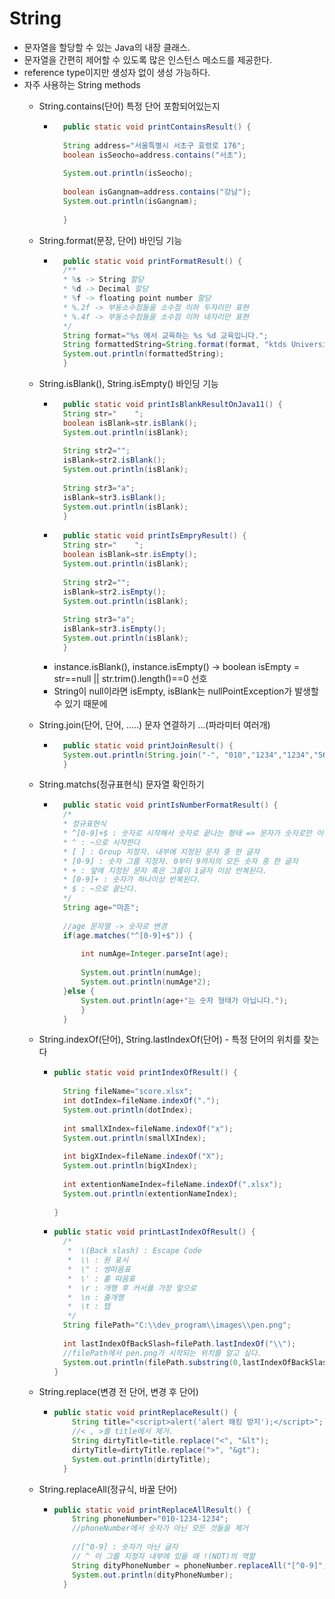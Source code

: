 # String
- 문자열을 할당할 수 있는 Java의 내장 클래스.
- 문자열을 간편히 제어할 수 있도록 많은 인스턴스 메소드를 제공한다.
- reference type이지만 생성자 없이 생성 가능하다.
- 자주 사용하는 String methods
	- String.contains(단어) 특정 단어 포함되어있는지 
		- ```java
			public static void printContainsResult() {
		
			String address="서울특별시 서초구 효령로 176";
			boolean isSeocho=address.contains("서초");
		
			System.out.println(isSeocho);
		
			boolean isGangnam=address.contains("강남");
			System.out.println(isGangnam);
		
			}
			```
	- String.format(문장, 단어) 바인딩 기능
		- ```java
			public static void printFormatResult() {
			/**
			* %s -> String 할당
		 	* %d -> Decimal 할당
		 	* %f -> floating point number 할당
		 	* %.2f -> 부동소수점들을 소수점 이하 두자리만 표현
			* %.4f -> 부동소수점들을 소수점 이하 네자리만 표현
		 	*/
			String format="%s 에서 교육하는 %s %d 교육입니다.";
			String formattedString=String.format(format, "ktds University","Java",22);
			System.out.println(formattedString);
			}
			```
	- String.isBlank(), String.isEmpty() 바인딩 기능
		- ```java
			public static void printIsBlankResultOnJava11() {
			String str="    ";
			boolean isBlank=str.isBlank();
			System.out.println(isBlank);
		
			String str2="";
			isBlank=str2.isBlank();
			System.out.println(isBlank);
		
			String str3="a";
			isBlank=str3.isBlank();
			System.out.println(isBlank);
			}
			```
		- ```java
			public static void printIsEmpryResult() {
			String str="    ";
			boolean isBlank=str.isEmpty();
			System.out.println(isBlank);
		
			String str2="";
			isBlank=str2.isEmpty();
			System.out.println(isBlank);
		
			String str3="a";
			isBlank=str3.isEmpty();
			System.out.println(isBlank);
			}
			``` 
		- instance.isBlank(), instance.isEmpty() -> boolean isEmpty = str==null || str.trim().length()==0 선호
		- String이 null이라면 isEmpty, isBlank는 nullPointException가 발생할 수 있기 때문에
    
	- String.join(단어, 단어, .....) 문자 연결하기 ...(파라미터 여러개)
		- ```java
			public static void printJoinResult() {
			System.out.println(String.join("-", "010","1234","1234","5678","5678"));
			}
			```
	- String.matchs(정규표현식) 문자열 확인하기
		- ```java
			public static void printIsNumberFormatResult() {
			/*
		 	* 정규표현식
		 	* ^[0-9]+$ : 숫자로 시작해서 숫자로 끝나는 형태 => 문자가 숫자로만 이루어져있는가?
			* ^ : ~으로 시작한다
		 	* [ ] : Group 지정자. 내부에 지정된 문자 중 한 글자
		 	* [0-9] : 숫자 그룹 지정자. 0부터 9까지의 모든 숫자 중 한 글자
		 	* + : 앞에 지정된 문자 혹은 그룹이 1글자 이상 반복된다.
		 	* [0-9]+ : 숫자가 하나이상 반복된다.
		 	* $ : ~으로 끝난다.
		 	*/
			String age="마흔";
		
			//age 문자열 -> 숫자로 변경
			if(age.matches("^[0-9]+$")) {
			
				int numAge=Integer.parseInt(age);
			
				System.out.println(numAge);
				System.out.println(numAge*2);
			}else {
				System.out.println(age+"는 숫자 형태가 아닙니다.");
				}
			}
			```
    
  - String.indexOf(단어), String.lastIndexOf(단어) - 특정 단어의 위치를 찾는다
    - ```java
      public static void printIndexOfResult() {
		
  		String fileName="score.xlsx";
  		int dotIndex=fileName.indexOf(".");
  		System.out.println(dotIndex);
  		
  		int smallXIndex=fileName.indexOf("x");
  		System.out.println(smallXIndex);
  		
  		int bigXIndex=fileName.indexOf("X");
  		System.out.println(bigXIndex);
  		
  		int extentionNameIndex=fileName.indexOf(".xlsx");
  		System.out.println(extentionNameIndex);
  		
  	  }
      ```
    - ```java
      public static void printLastIndexOfResult() {
  		/*
  		 *  \(Back slash) : Escape Code
  		 *  \\ : 원 표시
  		 *  \" : 쌍따음표
  		 *  \' : 홑 따음표
  		 *  \r : 개행 후 커서를 가장 앞으로
  		 *  \n : 줄개행
  		 *  \t : 탭
  		 */
  		String filePath="C:\\dev_program\\images\\pen.png";
  		
  		int lastIndexOfBackSlash=filePath.lastIndexOf("\\");
  		//filePath에서 pen.png가 시작되는 위치를 알고 싶다.
  		System.out.println(filePath.substring(0,lastIndexOfBackSlash));
  	  }
      ```
      
  - String.replace(변경 전 단어, 변경 후 단어)
      - ```java
        public static void printReplaceResult() {
    		String title="<script>alert('alert 해킹 방지');</script>";
    		//< , >를 title에서 제거.
    		String dirtyTitle=title.replace("<", "&lt");
    		dirtyTitle=dirtyTitle.replace(">", "&gt");
    		System.out.println(dirtyTitle);
    	  }
        ```
   - String.replaceAll(정규식, 바꿀 단어)
      - ```java
        public static void printReplaceAllResult() {
    		String phoneNumber="010-1234-1234";
    		//phoneNumber에서 숫자가 아닌 모든 것들을 제거
    		
    		//[^0-9] : 숫자가 아닌 글자
    		// ^ 이 그룹 지정자 내부에 있을 때 !(NOT)의 역할 
    		String dityPhoneNumber = phoneNumber.replaceAll("[^0-9]", "");
    		System.out.println(dityPhoneNumber);
    	  }
        ```
